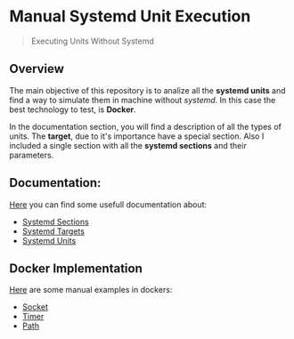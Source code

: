 <!-- 

	Bruno Mondelo Giaramita                                    
	mondelob14@gmail.com                                       
	isx48185462                                                
	Escola del Treball de Barcelona 2017-04-21 
	
															 -->
															 
# Manual Systemd Unit Execution
> Executing Units Without Systemd

## Overview

The main objective of this repository is to analize all the
**systemd units** and find a way to simulate them in machine without
*systemd*. In this case the best technology to test, is **Docker**.

In the documentation section, you will find a description of all the
types of units. The **target**, due to it's importance have a special
section. Also I included a single section with all the
**systemd sections** and their parameters.

## Documentation:
[Here](Documentation/README.md) you can find some usefull documentation about:
* [Systemd Sections](Documentation/sections.md)
* [Systemd Targets](Documentation/targets.md)
* [Systemd Units](Documentation/units.md)

## Docker Implementation
[Here](DockerImplementation/README.md) are some manual examples in dockers:
* [Socket](DockerImplementation/Socket)
* [Timer](DockerImplementation/Timer)
* [Path](DockerImplementation/Path)
